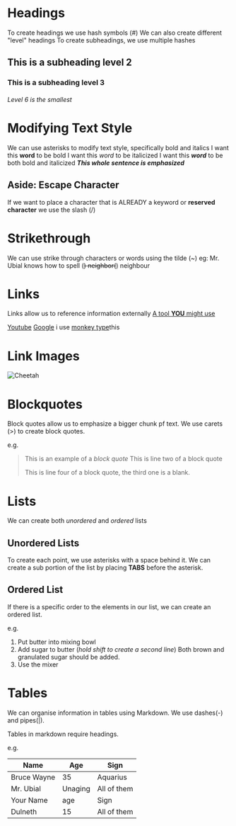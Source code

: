 # Headings
To create headings we use hash symbols (#)
We can also create different "level" headings
To create subheadings, we use multiple hashes

## This is a subheading level 2
### This is a subheading level 3
###### Level 6 is the smallest

# Modifying Text Style
We can use asterisks to modify text style, specifically bold and italics
I want this **word** to be bold
I want this *word* to be italicized
I want this ***word*** to be both bold and italicized
***This whole sentence is emphasized***

## Aside: Escape Character
If we want to place a character that is ALREADY a keyword or **reserved character** we use the slash (/)

# Strikethrough
We can use strike through characters or words using the tilde (~)
eg:
Mr. Ubial knows how to spell (~~) neighbor(~~) neighbour

# Links
Links allow us to reference information externally
[A tool **YOU** might use](https://chat.openai.com)

[Youtube](https://Youtube.com)
[Google](https://google.com)
i use [monkey type](https:///monkeytype.com)this

# Link Images
![Cheetah](http://elelur.com/data_images/mammals/cheetah/cheetah-02.jpg)


# Blockquotes
Block quotes allow us to emphasize a bigger chunk pf text.
We use carets (>) to create block quotes.

e.g.
 > This is an example of a *block quote*
 > This is line two of a block quote
 >
 >This is line four of a block quote, the third one is a blank.
 
# Lists
We can create both *unordered* and *ordered* lists

## Unordered Lists
To create each point, we use asterisks with a space behind it. 
We can create a sub portion of the list by placing **TABS** before the asterisk.

## Ordered List
If there is a specific order to the elements in our list, we can create an ordered list. 

e.g.
 1. Put butter into mixing bowl
 2. Add sugar to butter (*hold shift to create a second line*)
    Both brown and granulated sugar should be added.
 3. Use the mixer

# Tables
We can organise information in tables using Markdown.
We use dashes(-) and pipes(|).

Tables in markdown require headings.

e.g.

| Name     | Age      | Sign    |
| ---      |---       | ---     |
| Bruce Wayne| 35 | Aquarius|
|Mr. Ubial |Unaging |All of them|
|Your Name | age | Sign |
|Dulneth | 15 | All of them |

